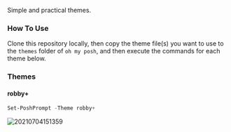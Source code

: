 Simple and practical themes.

### How To Use

Clone this repository locally, then copy the theme file(s) you want to use to the `themes` folder of `oh my posh`, and then execute the commands for each theme below.

### Themes

#### robby+

```powershell
Set-PoshPrompt -Theme robby+
```

![20210704151359](https://cdn.jsdelivr.net/gh/thep0y/image-bed/md/1625383255853640.png)

